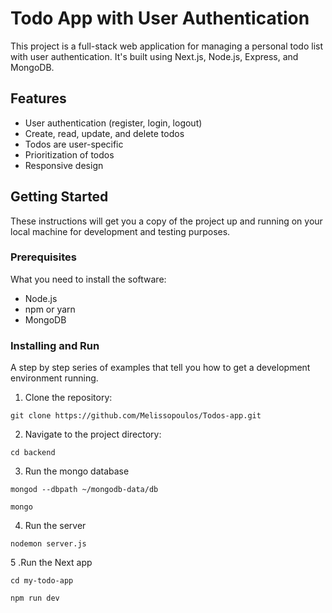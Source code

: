 # Todo App with User Authentication

This project is a full-stack web application for managing a personal todo list with user authentication. It's built using Next.js, Node.js, Express, and MongoDB.

## Features

- User authentication (register, login, logout)
- Create, read, update, and delete todos
- Todos are user-specific
- Prioritization of todos
- Responsive design

## Getting Started

These instructions will get you a copy of the project up and running on your local machine for development and testing purposes.

### Prerequisites

What you need to install the software:

- Node.js
- npm or yarn
- MongoDB

### Installing and Run

A step by step series of examples that tell you how to get a development environment running.

1. Clone the repository:

```
git clone https://github.com/Melissopoulos/Todos-app.git
```

2. Navigate to the project directory:

```
cd backend
```
3. Run the mongo database
```
mongod --dbpath ~/mongodb-data/db
```
```
mongo
```
4. Run the server
```
nodemon server.js
```
5 .Run the Next app
```
cd my-todo-app
```
```
npm run dev
```
